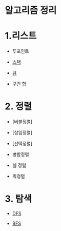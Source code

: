 # 알고리즘 정리

# 1.리스트

- 투포인트

- [스택](https://github.com/well0924/Algorithm/files/9541742/Stack.md) 

- [큐](https://github.com/well0924/Algorithm/files/9541820/Queue.md)

- 구간 합

# 2. 정렬

- [버블정렬]

- [삽입정렬]

- [선택정렬]

- 병합정렬

- 쉘 정렬

- 퀵정렬

# 3. 탐색

- [DFS](https://github.com/well0924/Algorithm/files/9541779/DFS.md)

- [BFS](https://github.com/well0924/Algorithm/files/9541755/BFS.md)


	
